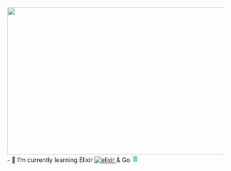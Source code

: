<img src="https://cutewallpaper.org/21/pixel-art-aesthetic/Japanese-Koi-Fish-Pixel-Art-Aesthetic-..gif" height="342" width="900">
- 🌱 I’m currently learning Elixir
<a href="https://elixir-lang.org" target="_blank" rel="noreferrer">
<img src="https://www.vectorlogo.zone/logos/elixir-lang/elixir-lang-icon.svg" alt="elixir" width="15" height="15"/>
</a> 
& Go
<a href="https://golang.org" target="_blank" rel="noreferrer"> 
<img src="https://raw.githubusercontent.com/devicons/devicon/master/icons/go/go-original.svg" alt="go" width="16" height="15"/>
</a>
